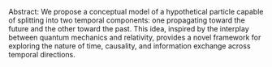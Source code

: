Abstract:
We propose a conceptual model of a hypothetical particle capable of splitting into two temporal components: one propagating toward the future and the other toward the past. This idea, inspired by the interplay between quantum mechanics and relativity, provides a novel framework for exploring the nature of time, causality, and information exchange across temporal directions.
